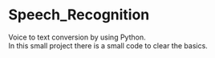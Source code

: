 # Speech_Recognition

Voice to text conversion by using Python.<br />
In this small project there is a small code to clear the basics.
